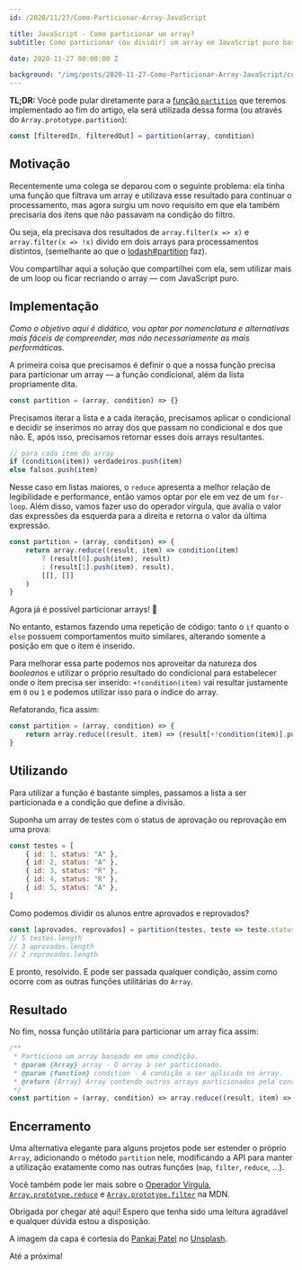 ```yaml
---
id: /2020/11/27/Como-Particionar-Array-JavaScript

title: JavaScript - Como particionar um array?
subtitle: Como particionar (ou dividir) um array em JavaScript puro baseado em um filtro condicional

date: 2020-11-27 00:00:00 Z

background: "/img/posts/2020-11-27-Como-Particionar-Array-JavaScript/cover.jpg"
---
```


**TL;DR:** Você pode pular diretamente para a [função `partition`](#resultado) que teremos implementado ao fim do artigo, ela será utilizada dessa forma (ou através do `Array.prototype.partition`):

```javascript
const [filteredIn, filteredOut] = partition(array, condition)
```

## Motivação

Recentemente uma colega se deparou com o seguinte problema: ela tinha uma função que filtrava um array e utilizava esse resultado para continuar o processamento, mas agora surgiu um novo requisito em que ela também precisaria dos itens que não passavam na condição do filtro.

Ou seja, ela precisava dos resultados de `array.filter(x => x)` e `array.filter(x => !x)` divido em dois arrays para processamentos distintos, (semelhante ao que o [lodash#partition](https://lodash.com/docs/4.17.15#partition) faz).

Vou compartilhar aqui a solução que compartilhei com ela, sem utilizar mais de um loop ou ficar recriando o array — com JavaScript puro.

## Implementação

*Como o objetivo aqui é didático, vou optar por nomenclatura e alternativas mais fáceis de compreender, mas não necessariamente as mais performáticas.* 

A primeira coisa que precisamos é definir o que a nossa função precisa para particionar um array — a função condicional, além da lista propriamente dita.

```javascript
const partition = (array, condition) => {}
```

Precisamos iterar a lista e a cada iteração, precisamos aplicar o condicional e decidir se inserimos no array dos que passam no condicional e dos que não. E, após isso, precisamos retornar esses dois arrays resultantes.

```javascript
// para cada item do array
if (condition(item)) verdadeiros.push(item)
else falsos.push(item)
```

Nesse caso em listas maiores, o `reduce` apresenta a melhor relação de legibilidade e performance, então vamos optar por ele em vez de um `for-loop`. Além disso, vamos fazer uso do operador vírgula, que avalia o valor das expressões da esquerda para a direita e retorna o valor da última expressão.

```javascript
const partition = (array, condition) => {
    return array.reduce((result, item) => condition(item)
        ? (result[0].push(item), result)
        : (result[1].push(item), result), 
        [[], []]
    )
}
```

Agora já é possível particionar arrays! 🙂

No entanto, estamos fazendo uma repetição de código: tanto o `if` quanto o `else` possuem comportamentos muito similares, alterando somente a posição em que o item é inserido. 

Para melhorar essa parte podemos nos aproveitar da natureza dos *booleanos* e utilizar o próprio resultado do condicional para estabelecer onde o item precisa ser inserido: `+!condition(item)` vai resultar justamente em `0` ou `1` e podemos utilizar isso para o índice do array.

Refatorando, fica assim: 

```javascript
const partition = (array, condition) => {
    return array.reduce((result, item) => (result[+!condition(item)].push(item), result), [[], []])
}
```

## Utilizando

Para utilizar a função é bastante simples, passamos a lista a ser particionada e a condição que define a divisão. 

Suponha um array de testes com o status de aprovação ou reprovação em uma prova: 

```javascript
const testes = [
    { id: 1, status: "A" },
    { id: 2, status: "A" },
    { id: 3, status: "R" },
    { id: 4, status: "R" },
    { id: 5, status: "A" },
]
```

Como podemos dividir os alunos entre aprovados e reprovados? 

```javascript
const [aprovados, reprovados] = partition(testes, teste => teste.status === "A")
// 5 testes.length 
// 3 aprovados.length
// 2 reprovados.length
```

E pronto, resolvido. E pode ser passada qualquer condição, assim como ocorre com as outras funções utilitárias do `Array`.

## Resultado

No fim, nossa função utilitária para particionar um array fica assim: 

```javascript
/**
 * Particiona um array baseado em uma condição.
 * @param {Array} array - O array a ser particionado.
 * @param {function} condition - A condição a ser aplicada no array.
 * @return {Array} Array contendo outros arrays particionados pela condição.
 */
const partition = (array, condition) => array.reduce((result, item) => (result[+!condition(item)].push(item), result), [[], []])
```

## Encerramento

Uma alternativa elegante para alguns projetos pode ser estender o próprio `Array`, adicionando o método `partition` nele, modificando a API para manter a utilização exatamente como nas outras funções (`map`, `filter`, `reduce`, ...). 

Você também pode ler mais sobre o [Operador Vírgula](https://developer.mozilla.org/pt-BR/docs/Web/JavaScript/Reference/Operators/Operador_Virgula), [`Array.prototype.reduce`](https://developer.mozilla.org/en-US/docs/Web/JavaScript/Reference/Global_Objects/Array/reduce) e [`Array.prototype.filter`](https://developer.mozilla.org/pt-BR/docs/Web/JavaScript/Reference/Global_Objects/Array/filtro) na MDN. 

Obrigada por chegar até aqui! Espero que tenha sido uma leitura agradável e qualquer dúvida estou a disposição. 

A imagem da capa é cortesia do [Pankaj Patel](https://unsplash.com/@pankajpatel?utm_source=unsplash&amp;utm_medium=referral&amp;utm_content=creditCopyText) no [Unsplash](https://unsplash.com/s/photos/javascript?utm_source=unsplash&amp;utm_medium=referral&amp;utm_content=creditCopyText).

Até a próxima!
